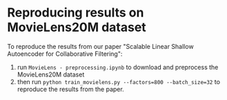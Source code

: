 # Reproducing results on MovieLens20M dataset 

To reproduce the results from our paper "Scalable Linear Shallow Autoencoder for Collaborative Filtering":

1. run `MovieLens - preprocessing.ipynb` to download and preprocess the MovieLens20M dataset
2. then run `python train_movielens.py --factors=800 --batch_size=32` to reproduce the results from the paper.
